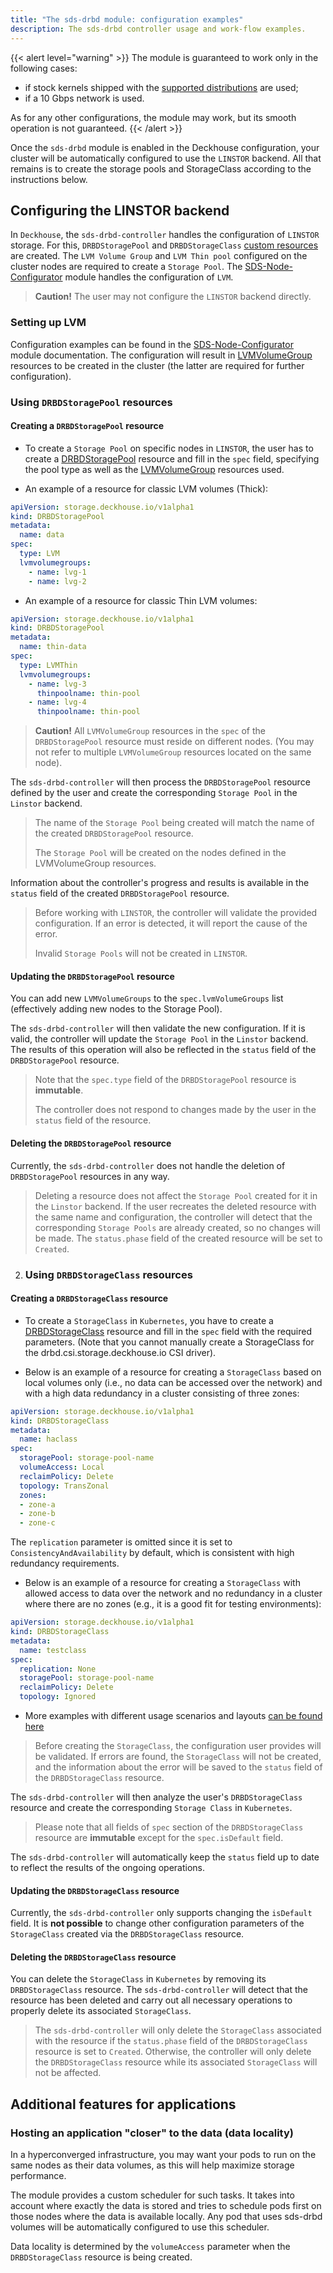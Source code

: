 ```yaml
---
title: "The sds-drbd module: configuration examples"
description: The sds-drbd controller usage and work-flow examples.
---
```


{{< alert level="warning" >}}
The module is guaranteed to work only in the following cases:
- if stock kernels shipped with the [supported distributions](https://deckhouse.io/documentation/v1/supported_versions.html#linux) are used;
- if a 10 Gbps network is used.

As for any other configurations, the module may work, but its smooth operation is not guaranteed.
{{< /alert >}}

Once the `sds-drbd` module is enabled in the Deckhouse configuration, your cluster will be automatically configured to use the `LINSTOR` backend. All that remains is to create the storage pools and StorageClass according to the instructions below.

## Configuring the LINSTOR backend

In `Deckhouse`, the `sds-drbd-controller` handles the configuration of `LINSTOR` storage. For this, `DRBDStoragePool` and `DRBDStorageClass` [custom resources](./cr.html) are created. The `LVM Volume Group` and `LVM Thin pool` configured on the cluster nodes are required to create a `Storage Pool`. The [SDS-Node-Configurator](../../sds-node-configurator/stable/) module handles the configuration of `LVM`.

> **Caution!** The user may not configure the `LINSTOR` backend directly.

### Setting up LVM

Configuration examples can be found in the [SDS-Node-Configurator](../../sds-node-configurator/stable/usage.html) module documentation. The configuration will result in [LVMVolumeGroup](./../../sds-node-configurator/stable/cr.html#lvmvolumegroup) resources to be created in the cluster (the latter are required for further configuration).

### Using `DRBDStoragePool` resources

#### Creating a `DRBDStoragePool` resource

- To create a `Storage Pool` on specific nodes in `LINSTOR`, the user has to create a [DRBDStoragePool](./cr.html#drbdstoragepool) resource and fill in the `spec` field, specifying the pool type as well as the [LVMVolumeGroup](../../sds-node-configurator/stable/cr.html#lvmvolumegroup) resources used.

- An example of a resource for classic LVM volumes (Thick):

```yaml
apiVersion: storage.deckhouse.io/v1alpha1
kind: DRBDStoragePool
metadata:
  name: data
spec:
  type: LVM
  lvmvolumegroups:
    - name: lvg-1
    - name: lvg-2
```

- An example of a resource for classic Thin LVM volumes:

```yaml
apiVersion: storage.deckhouse.io/v1alpha1
kind: DRBDStoragePool
metadata:
  name: thin-data
spec:
  type: LVMThin
  lvmvolumegroups:
    - name: lvg-3
      thinpoolname: thin-pool
    - name: lvg-4
      thinpoolname: thin-pool
```

> **Caution!** All `LVMVolumeGroup` resources in the `spec` of the `DRBDStoragePool` resource must reside on different nodes. (You may not refer to multiple `LVMVolumeGroup` resources located on the same node).

The `sds-drbd-controller` will then process the `DRBDStoragePool` resource defined by the user and create the corresponding `Storage Pool` in the `Linstor` backend.

> The name of the `Storage Pool` being created will match the name of the created `DRBDStoragePool` resource.
>
> The `Storage Pool` will be created on the nodes defined in the LVMVolumeGroup resources.

Information about the controller's progress and results is available in the `status` field of the created `DRBDStoragePool` resource.

> Before working with `LINSTOR`, the controller will validate the provided configuration. If an error is detected, it will report the cause of the error. 
>
> Invalid `Storage Pools` will not be created in `LINSTOR`.

#### Updating the `DRBDStoragePool` resource

You can add new `LVMVolumeGroups` to the `spec.lvmVolumeGroups` list (effectively adding new nodes to the Storage Pool).

The `sds-drbd-controller` will then validate the new configuration. If it is valid, the controller will update the `Storage Pool` in the `Linstor` backend. The results of this operation will also be reflected in the `status` field of the `DRBDStoragePool` resource.

> Note that the `spec.type` field of the `DRBDStoragePool` resource is **immutable**.
>
> The controller does not respond to changes made by the user in the `status` field of the resource.

#### Deleting the `DRBDStoragePool` resource

Currently, the `sds-drbd-controller` does not handle the deletion of `DRBDStoragePool` resources in any way.

> Deleting a resource does not affect the `Storage Pool` created for it in the `Linstor` backend.
If the user recreates the deleted resource with the same name and configuration, the controller will detect that the corresponding `Storage Pools` are already created, so no changes will be made.
The `status.phase` field of the created resource will be set to `Created`.

2. ### Using `DRBDStorageClass` resources

#### Creating a `DRBDStorageClass` resource

- To create a `StorageClass` in `Kubernetes`, you have to create a [DRBDStorageClass](./cr.html#drbdstorageclass) resource and fill in the `spec` field with the required parameters. (Note that you cannot manually create a StorageClass for the drbd.csi.storage.deckhouse.io CSI driver).

- Below is an example of a resource for creating a `StorageClass` based on local volumes only (i.e., no data can be accessed over the network) and with a high data redundancy in a cluster consisting of three zones:

```yaml
apiVersion: storage.deckhouse.io/v1alpha1
kind: DRBDStorageClass
metadata:
  name: haclass
spec:
  storagePool: storage-pool-name
  volumeAccess: Local
  reclaimPolicy: Delete
  topology: TransZonal
  zones:
  - zone-a
  - zone-b
  - zone-c
```

The `replication` parameter is omitted since it is set to `ConsistencyAndAvailability` by default, which is consistent with high redundancy requirements.

- Below is an example of a resource for creating a `StorageClass` with allowed access to data over the network and no redundancy in a cluster where there are no zones (e.g., it is a good fit for testing environments):

```yaml
apiVersion: storage.deckhouse.io/v1alpha1
kind: DRBDStorageClass
metadata:
  name: testclass
spec:
  replication: None
  storagePool: storage-pool-name
  reclaimPolicy: Delete
  topology: Ignored
```

- More examples with different usage scenarios and layouts [can be found here](./layouts.html)

> Before creating the `StorageClass`, the configuration user provides will be validated.
> If errors are found, the `StorageClass` will not be created, and the information about the error will be saved to the `status` field of the `DRBDStorageClass` resource.

The `sds-drbd-controller` will then analyze the user's `DRBDStorageClass` resource and create the corresponding `Storage Class` in `Kubernetes`.

> Please note that all fields of `spec` section of the `DRBDStorageClass` resource are **immutable** except for the `spec.isDefault` field.

The `sds-drbd-controller` will automatically keep the `status` field up to date to reflect the results of the ongoing operations.

#### Updating the `DRBDStorageClass` resource

Currently, the `sds-drbd-controller` only supports changing the `isDefault` field. It is **not possible** to change other configuration parameters of the `StorageClass` created via the `DRBDStorageClass` resource.

#### Deleting the `DRBDStorageClass` resource

You can delete the `StorageClass` in `Kubernetes` by removing its `DRBDStorageClass` resource. 
The `sds-drbd-controller` will detect that the resource has been deleted and carry out all necessary operations to properly delete its associated `StorageClass`.

> The `sds-drbd-controller` will only delete the `StorageClass` associated with the resource if the `status.phase` field of the `DRBDStorageClass` resource is set to `Created`. Otherwise, the controller will only delete the `DRBDStorageClass` resource while its associated `StorageClass` will not be affected.

## Additional features for applications

### Hosting an application "closer" to the data (data locality)

In a hyperconverged infrastructure, you may want your pods to run on the same nodes as their data volumes, as this will help maximize storage performance.

The module provides a custom scheduler for such tasks. It takes into account where exactly the data is stored and tries to schedule pods first on those nodes where the data is available locally.
Any pod that uses sds-drbd volumes will be automatically configured to use this scheduler.

Data locality is determined by the `volumeAccess` parameter when the `DRBDStorageClass` resource is being created.
